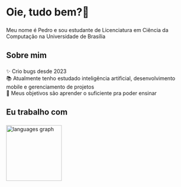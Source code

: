 <h1 align="left">Oie, tudo bem?👋</h1>

###

<p align="left">Meu nome é Pedro e sou estudante de Licenciatura em Ciência da Computação na Universidade de Brasília</p>

###

<h2 align="left">Sobre mim</h2>

###

<p align="left">✨ Crio bugs desde 2023<br>📚 Atualmente tenho estudado inteligência artificial, desenvolvimento mobile e gerenciamento de projetos<br>🎯 Meus objetivos são aprender o suficiente pra poder ensinar</p>

###

<h2 align="left">Eu trabalho com</h2>

###

<div align="left">
  <img src="https://github-readme-stats.vercel.app/api/top-langs?username=pedrofernandss&locale=en&hide_title=false&layout=compact&card_width=320&langs_count=5&theme=dracula&hide_border=false&order=2" height="150" alt="languages graph"  />
</div>

###
